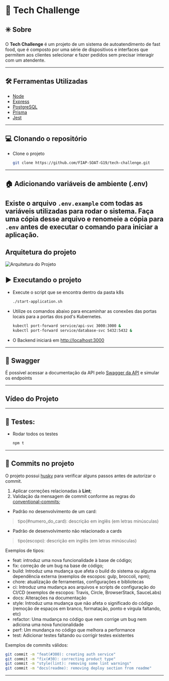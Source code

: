 # 💬 Tech Challenge

## ✳️ Sobre
O **Tech Challenge** é um projeto de um sistema de autoatendimento de fast food, que é composto por uma série de dispositivos e interfaces que permitem aos clientes selecionar e fazer pedidos sem precisar interagir com um atendente.

---

## 🛠 Ferramentas Utilizadas
- [Node](https://nodejs.dev)
- [Express](https://expressjs.com/pt-br/)
- [PostgreSQL](https://www.postgresql.org/)
- [Prisma](https://www.prisma.io/)
- [Jest](https://jestjs.io)
---

## 💻 Clonando o repositório

- Clone o projeto

  ```bash
  git clone https://github.com/FIAP-SOAT-G19/tech-challenge.git
  ````
---

## 🏠 Adicionando variáveis de ambiente (.env)
Existe o arquivo `.env.example` com todas as variáveis utilizadas para rodar o sistema. Faça uma cópia desse arquivo e renomeie a cópia para `.env` antes de executar o comando para iniciar a aplicação.
---

## Arquitetura do projeto
![Arquitetura do Projeto](./assets/images/Tech-challenge.jpg)

## ▶️ Executando o projeto
- Execute o script que se encontra dentro da pasta k8s
  ```bash
  ./start-application.sh
  ```

- Utilize os comandos abaixo para encaminhar as conexões das portas locais para a portas dos pod's Kubernetes.
  ```bash
  kubectl port-forward service/api-svc 3000:3000 &
  kubectl port-forward service/database-svc 5432:5432 &
  ```

- O Backend iniciará em [http://localhost:3000](http://localhost:3000)

---

## 🧩 Swagger
É possível acessar a documentação da API pelo [Swagger da API](http://localhost:3000/api-docs) e simular os endpoints

---

## Vídeo do Projeto

---

## 🧪 Testes:
- Rodar todos os testes
  ```bash
  npm t
  ```
---

## 🚀 Commits no projeto

O projeto possui [husky](https://github.com/typicode/husky) para verificar alguns passos antes de autorizar o commit.

1. Aplicar correções relacionadas à **Lint**;
3. Validação da mensagem de commit conforme as regras do [conventional-commits](https://www.conventionalcommits.org/en/v1.0.0/);
  - Padrão no desenvolvimento de um card:
  > tipo(#numero_do_card): descrição em inglês (em letras minúsculas)
  - Padrão de desenvolvimento não relacionado a cards
  > tipo(escopo): descrição em inglês (em letras minúsculas)

Exemplos de tipos:
  - feat: introduz uma nova funcionalidade à base de código;
  - fix: correção de um bug na base de código;
  - build: Introduz uma mudança que afeta o build do sistema ou alguma dependência externa (exemplos de escopos: gulp, broccoli, npm);
  - chore: atualização de ferramentas, configurações e bibliotecas
  - ci: Introduz uma mudança aos arquivos e scripts de configuração do CI/CD (exemplos de escopos: Travis, Circle, BrowserStack, SauceLabs)
  - docs: Alterações na documentação
  - style: Introduz uma mudança que não afeta o significado do código (remoção de espaços em branco, formatação, ponto e virgula faltando, etc)
  - refactor: Uma mudança no código que nem corrige um bug nem adiciona uma nova funcionalidade
  - perf: Um mundança no código que melhora a performance
  - test: Adicionar testes faltando ou corrigir testes existentes

Exemplos de commits válidos:
  ```bash
  git commit -m "feat(#300): creating auth service"
  git commit -m "fix(#30): correcting product type"
  git commit -m "style(lint): removing some lint warnings"
  git commit -m "docs(readme): removing deploy section from readme"
  ```
---
